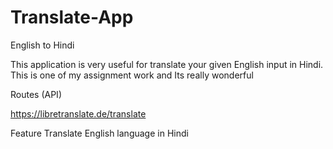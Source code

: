 # Translate-App
English to Hindi

This application is very useful for translate your given English input in Hindi.
This is one of my assignment work and Its really wonderful

Routes (API)

https://libretranslate.de/translate

Feature
Translate English language in Hindi
